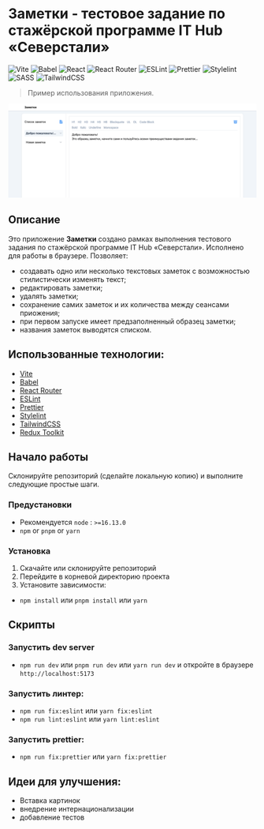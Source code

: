 # Заметки - тестовое задание по стажёрской программе IT Hub «Северстали»

![Vite](https://img.shields.io/badge/-Vite-646CFF?logo=vite&logoColor=white&style=for-the-badge)
![Babel](https://img.shields.io/badge/Babel-F9DC3e?style=for-the-badge&logo=babel&logoColor=black)
![React](https://img.shields.io/badge/-React-61DAFB?logo=react&logoColor=white&style=for-the-badge)
![React Router](https://img.shields.io/badge/React_Router-CA4245?style=for-the-badge&logo=react-router&logoColor=white)
![ESLint](https://img.shields.io/badge/ESLint-4B3263?style=for-the-badge&logo=eslint&logoColor=white)
![Prettier](https://img.shields.io/badge/-Prettier-F7B93E?logo=prettier&logoColor=white&style=for-the-badge)
![Stylelint](https://img.shields.io/badge/-Stylelint-263238?logo=stylelint&logoColor=white&style=for-the-badge)
![SASS](https://img.shields.io/badge/SASS-hotpink.svg?style=for-the-badge&logo=SASS&logoColor=white)
![TailwindCSS](https://img.shields.io/badge/tailwindcss-%2338B2AC.svg?style=for-the-badge&logo=tailwind-css&logoColor=white)

> Пример использования приложения.

![screenshot](./src/assets/images/example.png)

## Описание

Это приложение **Заметки** создано рамках выполнения тестового задания по стажёрской программе IT Hub «Северстали». Исполнено для работы в браузере.
Позволяет:
- создавать одно или несколько текстовых заметок с возможностью стилистически изменять текст;
- редактировать заметки;
- удалять заметки;
- сохранение самих заметок и их количества между сеансами приожения;
- при первом запуске имеет предзаполненный образец заметки;
- названия заметок выводятся списком.

## Использованные технологии:

- [Vite](https://vitejs.dev/)
- [Babel](https://babeljs.io/)
- [React Router](https://reactrouter.com/)
- [ESLint](https://eslint.org/)
- [Prettier](https://prettier.io/)
- [Stylelint](https://stylelint.io/)
- [TailwindCSS](https://tailwindcss.com/)
- [Redux Toolkit](https://redux-toolkit.js.org/)

## Начало работы

Склонируйте репозиторий (сделайте локальную копию) и выполните следующие простые шаги.

### Предустановки

- Рекомендуется `node` : `>=16.13.0`
- `npm` or `pnpm` or `yarn`

### Установка

1. Скачайте или склонируйте репозиторий
2. Перейдите в корневой директорию проекта
3. Установите зависимости:

- `npm install` или `pnpm install` или `yarn`

## Скрипты

### Запустить dev server

- `npm run dev` или `pnpm run dev` или `yarn run dev` и откройте в браузере `http://localhost:5173`

### Запустить линтер:

- `npm run fix:eslint` или `yarn fix:eslint`
- `npm run lint:eslint` или `yarn lint:eslint`

### Запустить prettier:

- `npm run fix:prettier` или `yarn fix:prettier`

## Идеи для улучшения:
- Вставка картинок
- внедрение интернационализации
- добавление тестов
